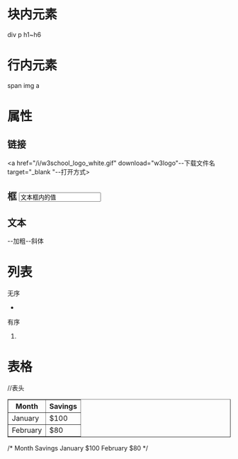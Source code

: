 # 块内元素
div p h1~h6
# 行内元素
span img a

# 属性
## 链接
<a href="/i/w3school_logo_white.gif" download="w3logo"--下载文件名 target="_blank "--打开方式>

## 框 <input type="text" value="文本框内的值"></input>
## 文本
<p><strong></strong>--加粗<em></em>--斜体</p>








# 列表
无序
<ul>
    <li></li>
</ul>

有序
<ol>
    <li></li>
</ol>

# 表格
<table border="1">
  <tr>
    //表头
    <th>Month</th> 
    <th>Savings</th>
  </tr>
  <tr>
    <td>January</td>
    <td>$100</td>
  </tr>
  <tr>
    <td>February</td>
    <td>$80</td>
  </tr>
</table>

/*
Month	Savings
January	$100
February	$80
*/